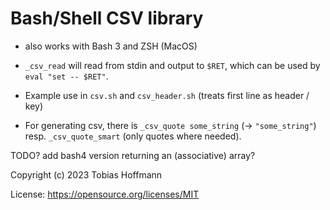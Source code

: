 # Bash/Shell CSV library

* also works with Bash 3 and ZSH (MacOS)

* `_csv_read` will read from stdin and output to `$RET`, which can be used by `eval "set -- $RET"`.

* Example use in `csv.sh` and `csv_header.sh` (treats first line as header / key)

* For generating csv, there is `_csv_quote some_string` (-> `"some_string"`) resp. `_csv_quote_smart` (only quotes where needed).

TODO? add bash4 version returning an (associative) array?

Copyright (c) 2023 Tobias Hoffmann

License: https://opensource.org/licenses/MIT


